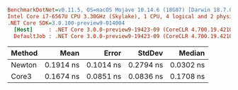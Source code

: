 ``` ini

BenchmarkDotNet=v0.11.5, OS=macOS Mojave 10.14.6 (18G87) [Darwin 18.7.0]
Intel Core i7-6567U CPU 3.30GHz (Skylake), 1 CPU, 4 logical and 2 physical cores
.NET Core SDK=3.0.100-preview9-014004
  [Host]     : .NET Core 3.0.0-preview9-19423-09 (CoreCLR 4.700.19.42102, CoreFX 4.700.19.42104), 64bit RyuJIT
  DefaultJob : .NET Core 3.0.0-preview9-19423-09 (CoreCLR 4.700.19.42102, CoreFX 4.700.19.42104), 64bit RyuJIT


```
| Method |      Mean |     Error |    StdDev |    Median |
|------- |----------:|----------:|----------:|----------:|
| Newton | 0.1914 ns | 0.1014 ns | 0.2794 ns | 0.0302 ns |
|  Core3 | 0.1674 ns | 0.0851 ns | 0.0836 ns | 0.1708 ns |
